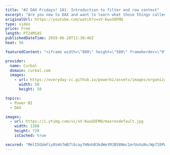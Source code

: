 ```yaml
---
title: "#2 DAX Fridays! 101: Introduction to filter and row context"
excerpt: "Are you new to DAX and want to learn what those things called filter context and row context are? I will attempt to do just that in today's video. Let me know how I did in the comments :) #dax #powerbi #daxfridays #curbal  Happy friday!  DAX 101 playlist: https://www.youtube.com/playlist?list=PLDz00l_jz6zwdC_xdTp_QANkHYIzs1BJG&disable_polymer=true"
originalUrl: https://youtube.com/watch?v=xV-KwuSDFMQ
type: video
price: Free
length: PT24M14S
publishedDateTime: 2019-06-28T11:30:46Z
heat: 56

featuredContent: "<iframe width=\"800\" height=\"500\" frameborder=\"0\" src=\"https://www.youtube.com/embed/xV-KwuSDFMQ\" allow=\"accelerometer; autoplay; encrypted-media; gyroscope; picture-in-picture\" allowfullscreen></iframe>"

provider:
  name: Curbal
  domain: curbal.com
  images:
    - url: https://everyday-cc.github.io/powerbi/assets/images/organizations/curbal.com-50x50.jpg
      width: 50
      height: 50

topics:
  - Power BI
  - DAX

images:
  - url: https://i.ytimg.com/vi/xV-KwuSDFMQ/maxresdefault.jpg
    width: 1280
    height: 720
    isCached: true

secured: "MmlI5GUmFiy8Vmh7mB7l6cay7HNnhB3kdWeYMJB58Nmc1mrUoXuNv/Wp7I0PWzASBYFe9X/Wbv498cyC8IcYZcGn4FzG60lLDR1l9E4LAawS4lz0bw9Fe9f/NU9JmwOZGLc//2P7RhdsOv/3rqwcmGvZNs+oxAvUbvjQ7A99TdcqpQubfS5R67EyAJT19ZgXV4k0NQONeckKjLfyMm3hMUBJgB7FQoBRc6U1vaEuEd/hUp6PNVs5Mkb7YVXgnCZRtkpMNl7TI+woxEZS19jNhfU+/FcOuirYBMQWfv4QrKE/QEFuaaowz09L2xYaelnNobzCm2LQQbj+galtDyD4JudHJ/qEz29UPd24W7pWAI4s0c1PzgZmTEq0Rmq23RpmVg0xfXoHXlHB74I+SYbBexJ2XjDQJUseBQ/klLYAsgQ=;R+TmZGNb2S96nZngkArxUQ=="
---
```



